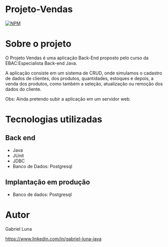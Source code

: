 # Projeto-Vendas

[![NPM](https://img.shields.io/npm/l/react)](https://github.com/glluna/Projeto-Vendas/blob/main/LICENSE) 

# Sobre o projeto

O Projeto Vendas é uma aplicação Back-End proposto pelo curso da EBAC:Especialista Back-end Java.  

A aplicação consiste em um sistema de CRUD, onde simulamos o cadastro de dados de clientes, dos produtos, quantidades, estoques e depois, a venda dos produtos, como também a seleção, atualização ou remoção dos dados do cliente.

Obs: Ainda pretendo subir a aplicação em um servidor web.

# Tecnologias utilizadas
## Back end
- Java
- JUnit
- JDBC
- Banco de Dados: Postgresql

## Implantação em produção
- Banco de dados: Postgresql

# Autor

Gabriel Luna

https://www.linkedin.com/in/gabriel-luna-java

